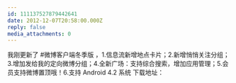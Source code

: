 ```yaml
---
id: 111137527879442641
date: 2012-12-07T20:58:00.000Z
reply: false
media_attachments: 0
---
```


我刚更新了 #微博客户端冬季版 ，1.信息流新增地点卡片；2.新增悄悄关注分组； 3.增加发给我的定向微博分组；4.全新广场：支持综合搜索，增加应用管理；5.会员支持微博置顶哦！6.支持 Android 4.2 系统 下载地址： ​​​​

